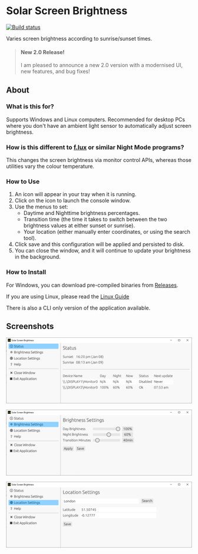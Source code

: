 # Solar Screen Brightness

[![Build status](https://github.com/jacob-pro/solar-screen-brightness/actions/workflows/rust.yml/badge.svg)](https://github.com/jacob-pro/solar-screen-brightness/actions)

Varies screen brightness according to sunrise/sunset times.

> #### New 2.0 Release! 
> 
> I am pleased to announce a new 2.0 version with a modernised UI, new features, and bug fixes!

## About

### What is this for?

Supports Windows and Linux computers. Recommended for desktop PCs where you don't have an ambient light sensor to
automatically adjust screen brightness.

### How is this different to [f.lux](https://justgetflux.com/) or similar Night Mode programs?

This changes the screen brightness via monitor control APIs, whereas those utilities vary the colour temperature.

### How to Use

1. An icon will appear in your tray when it is running.
2. Click on the icon to launch the console window.
3. Use the menus to set:
    - Daytime and Nighttime brightness percentages.
    - Transition time (the time it takes to switch between the two brightness values at either sunset or sunrise).
    - Your location (either manually enter coordinates, or using the search tool).
4. Click save and this configuration will be applied and persisted to disk.
5. You can close the window, and it will continue to update your brightness in the background.

### How to Install

For Windows, you can download pre-compiled binaries from 
[Releases](https://github.com/jacob-pro/solar-screen-brightness/releases).

If you are using Linux, please read the [Linux Guide](docs/LINUX_GUIDE.md)

There is also a CLI only version of the application available.

## Screenshots

![](./screenshots/status.png)

![](./screenshots/brightness.png)

![](./screenshots/location.png)
